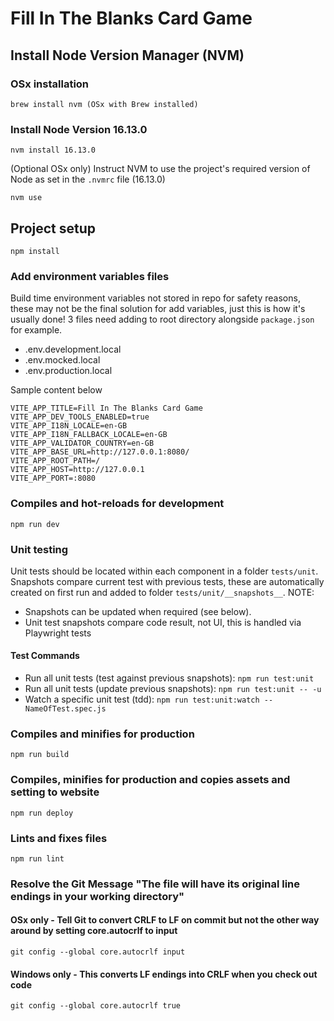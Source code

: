 # Fill In The Blanks Card Game

## Install Node Version Manager (NVM)

### OSx installation

```node
brew install nvm (OSx with Brew installed)
```

### Install Node Version 16.13.0

```node
nvm install 16.13.0
```

(Optional OSx only) Instruct NVM to use the project's required version of Node as set in the `.nvmrc` file (16.13.0)

```node
nvm use
```

## Project setup

```node
npm install
```

### Add environment variables files

Build time environment variables not stored in repo for safety reasons, these may not be the final solution for add variables, just this is how it's usually done!
3 files need adding to root directory alongside `package.json` for example.

- .env.development.local
- .env.mocked.local
- .env.production.local

Sample content below

```local
VITE_APP_TITLE=Fill In The Blanks Card Game
VITE_APP_DEV_TOOLS_ENABLED=true
VITE_APP_I18N_LOCALE=en-GB
VITE_APP_I18N_FALLBACK_LOCALE=en-GB
VITE_APP_VALIDATOR_COUNTRY=en-GB
VITE_APP_BASE_URL=http://127.0.0.1:8080/
VITE_APP_ROOT_PATH=/
VITE_APP_HOST=http://127.0.0.1
VITE_APP_PORT=:8080
```

### Compiles and hot-reloads for development

```node
npm run dev
```

### Unit testing

Unit tests should be located within each component in a folder `tests/unit`.
Snapshots compare current test with previous tests, these are automatically created on first run and added to folder `tests/unit/__snapshots__`.
NOTE:

- Snapshots can be updated when required (see below).
- Unit test snapshots compare code result, not UI, this is handled via Playwright tests

#### Test Commands

- Run all unit tests (test against previous snapshots): `npm run test:unit`
- Run all unit tests (update previous snapshots): `npm run test:unit -- -u`
- Watch a specific unit test (tdd): `npm run test:unit:watch --NameOfTest.spec.js`

### Compiles and minifies for production

```node
npm run build
```

### Compiles, minifies for production and copies assets and setting to website

```node
npm run deploy
```
### Lints and fixes files

```node
npm run lint
```

### Resolve the Git Message "The file will have its original line endings in your working directory"

#### OSx only - Tell Git to convert CRLF to LF on commit but not the other way around by setting core.autocrlf to input

```node
git config --global core.autocrlf input
```

#### Windows only - This converts LF endings into CRLF when you check out code

```node
git config --global core.autocrlf true
```
